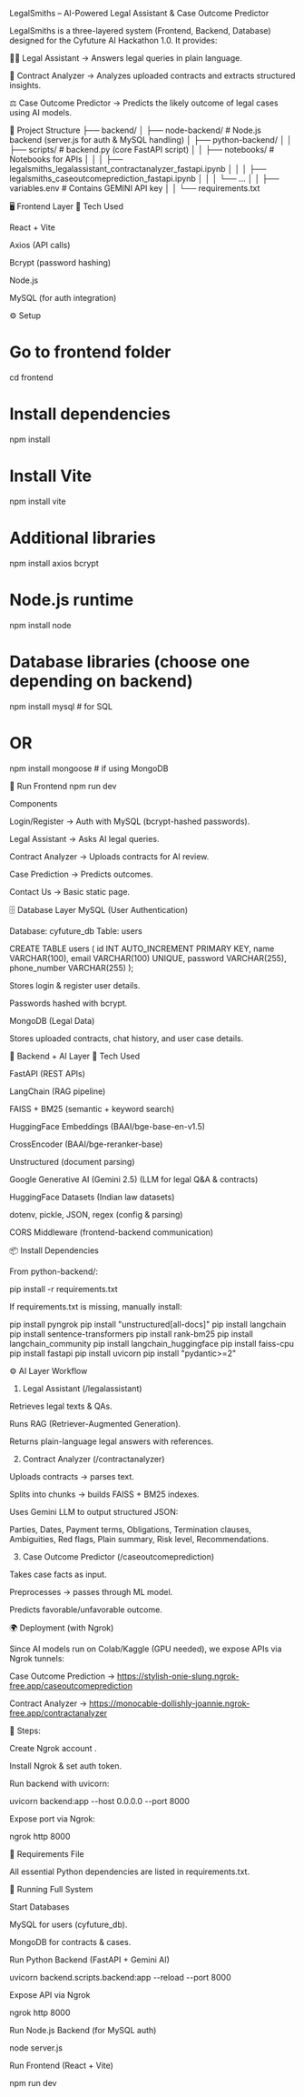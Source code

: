 LegalSmiths – AI-Powered Legal Assistant & Case Outcome Predictor

LegalSmiths is a three-layered system (Frontend, Backend, Database) designed for the Cyfuture AI Hackathon 1.0. It provides:

🧑‍⚖️ Legal Assistant → Answers legal queries in plain language.

📑 Contract Analyzer → Analyzes uploaded contracts and extracts structured insights.

⚖️ Case Outcome Predictor → Predicts the likely outcome of legal cases using AI models.

📂 Project Structure
├── backend/
│   ├── node-backend/        # Node.js backend (server.js for auth & MySQL handling)
│   ├── python-backend/
│   │   ├── scripts/         # backend.py (core FastAPI script)
│   │   ├── notebooks/       # Notebooks for APIs
│   │   │   ├── legalsmiths_legalassistant_contractanalyzer_fastapi.ipynb
│   │   │   ├── legalsmiths_caseoutcomeprediction_fastapi.ipynb
│   │   │   └── ...
│   │   ├── variables.env    # Contains GEMINI API key
│   │   └── requirements.txt


🖥️ Frontend Layer
🔧 Tech Used

React + Vite

Axios (API calls)

Bcrypt (password hashing)

Node.js

MySQL (for auth integration)

⚙️ Setup
# Go to frontend folder
cd frontend

# Install dependencies
npm install

# Install Vite
npm install vite

# Additional libraries
npm install axios bcrypt

# Node.js runtime
npm install node

# Database libraries (choose one depending on backend)
npm install mysql        # for SQL
# OR
npm install mongoose     # if using MongoDB

🚀 Run Frontend
npm run dev

Components

Login/Register → Auth with MySQL (bcrypt-hashed passwords).

Legal Assistant → Asks AI legal queries.

Contract Analyzer → Uploads contracts for AI review.

Case Prediction → Predicts outcomes.

Contact Us → Basic static page.


🗄️ Database Layer
MySQL (User Authentication)

Database: cyfuture_db
Table: users

CREATE TABLE users (
    id INT AUTO_INCREMENT PRIMARY KEY,
    name VARCHAR(100),
    email VARCHAR(100) UNIQUE,
    password VARCHAR(255),
    phone_number VARCHAR(255)
);


Stores login & register user details.

Passwords hashed with bcrypt.

MongoDB (Legal Data)

Stores uploaded contracts, chat history, and user case details.


🤖 Backend + AI Layer
🔧 Tech Used

FastAPI (REST APIs)

LangChain (RAG pipeline)

FAISS + BM25 (semantic + keyword search)

HuggingFace Embeddings (BAAI/bge-base-en-v1.5)

CrossEncoder (BAAI/bge-reranker-base)

Unstructured (document parsing)

Google Generative AI (Gemini 2.5) (LLM for legal Q&A & contracts)

HuggingFace Datasets (Indian law datasets)

dotenv, pickle, JSON, regex (config & parsing)

CORS Middleware (frontend-backend communication)

📦 Install Dependencies

From python-backend/:

pip install -r requirements.txt


If requirements.txt is missing, manually install:

pip install pyngrok
pip install "unstructured[all-docs]"
pip install langchain
pip install sentence-transformers
pip install rank-bm25
pip install langchain_community
pip install langchain_huggingface
pip install faiss-cpu
pip install fastapi
pip install uvicorn
pip install "pydantic>=2"

⚙️ AI Layer Workflow
1. Legal Assistant (/legalassistant)

Retrieves legal texts & QAs.

Runs RAG (Retriever-Augmented Generation).

Returns plain-language legal answers with references.

2. Contract Analyzer (/contractanalyzer)

Uploads contracts → parses text.

Splits into chunks → builds FAISS + BM25 indexes.

Uses Gemini LLM to output structured JSON:

Parties, Dates, Payment terms, Obligations, Termination clauses, Ambiguities, Red flags, Plain summary, Risk level, Recommendations.

3. Case Outcome Predictor (/caseoutcomeprediction)

Takes case facts as input.

Preprocesses → passes through ML model.

Predicts favorable/unfavorable outcome.

🌍 Deployment (with Ngrok)

Since AI models run on Colab/Kaggle (GPU needed), we expose APIs via Ngrok tunnels:

Case Outcome Prediction → https://stylish-onie-slung.ngrok-free.app/caseoutcomeprediction

Contract Analyzer → https://monocable-dollishly-joannie.ngrok-free.app/contractanalyzer

🔑 Steps:

Create Ngrok account
.

Install Ngrok & set auth token.

Run backend with uvicorn:

uvicorn backend:app --host 0.0.0.0 --port 8000


Expose port via Ngrok:

ngrok http 8000

📁 Requirements File

All essential Python dependencies are listed in requirements.txt.

🚀 Running Full System

Start Databases

MySQL for users (cyfuture_db).

MongoDB for contracts & cases.

Run Python Backend (FastAPI + Gemini AI)

uvicorn backend.scripts.backend:app --reload --port 8000


Expose API via Ngrok

ngrok http 8000


Run Node.js Backend (for MySQL auth)

node server.js


Run Frontend (React + Vite)

npm run dev




